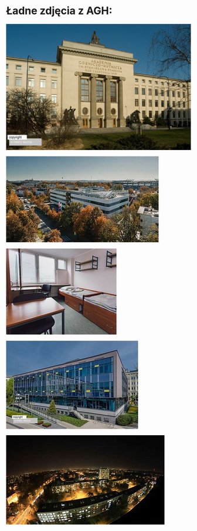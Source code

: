 # Ładne zdjęcia z AGH:
![](R.jpg)

![](OIP.jpg)

![](Akademik.jpg)

![](Biblioteka.jpg)

![](Miasteczko.jpg)
